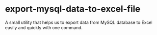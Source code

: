 # export-mysql-data-to-excel-file
A small utility that helps us to export data from MySQL database to Excel easily and quickly with one command.
